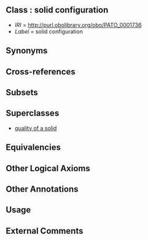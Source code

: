 
## Class : solid configuration

 * *IRI* = http://purl.obolibrary.org/obo/PATO_0001736
 * *Label* = solid configuration

## Synonyms


## Cross-references


## Subsets


## Superclasses

 * [quality of a solid](../../PATO/46/PATO_0001546.md)

## Equivalencies


## Other Logical Axioms


## Other Annotations


## Usage


## External Comments

